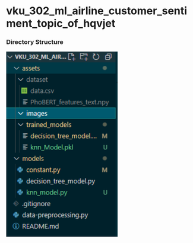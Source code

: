 # vku_302_ml_airline_customer_sentiment_topic_of_hqvjet
<!-- TITLE 2 >-----  --> <h3>Directory Structure</h3>
<img src="/assets/images/0001.png" alt="image" width="300"/>